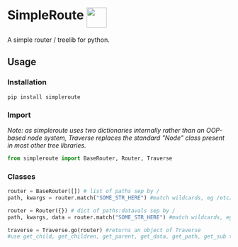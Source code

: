 # SimpleRoute <img src=https://openclipart.org/download/220139 height=45 align=top>
A simple router / treelib for python.

## Usage

### Installation
```
pip install simpleroute
```

### Import
*Note: as simpleroute uses two dictionaries internally rather than an OOP-based node system,*
*Traverse replaces the standard "Node" class present in most other tree libraries.*
```python
from simpleroute import BaseRouter, Router, Traverse
```

### Classes
```python
router = BaseRouter([]) # list of paths sep by /
path, kwargs = router.match("SOME_STR_HERE") #match wildcards, eg /etc/1 to /etc/:num
```

```python
router = Router({}) # dict of paths:datavals sep by /
path, kwargs, data = router.match("SOME_STR_HERE") #match wildcards, eg /etc/1 to /etc/:num
```

```python
traverse = Traverse.go(router) #returns an object of Traverse
#use get_child, get_children, get_parent, get_data, get_path, get_sub to manipulate the object
```
